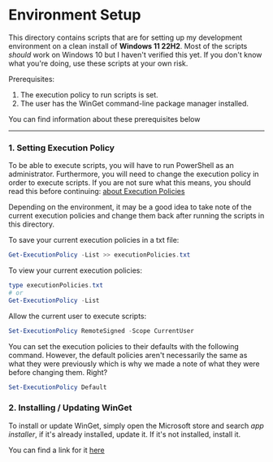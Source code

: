# Environment Setup

This directory contains scripts that are for setting up my development environment on a clean install of **Windows 11 22H2**.
Most of the scripts _should_ work on Windows 10 but I haven't verified this yet. If you don't know what you're doing, use these scripts at your own risk.

Prerequisites:
1. The execution policy to run scripts is set.
2. The user has the WinGet command-line package manager installed.

You can find information about these prerequisites below

---

### 1. Setting Execution Policy

To be able to execute scripts, you will have to run PowerShell as an administrator. Furthermore, you 
will need to change the execution policy in order to execute scripts. If you are not sure what this means, you should read
this before continuing: [about Execution Policies](https://learn.microsoft.com/en-us/powershell/module/microsoft.powershell.core/about/about_execution_policies?view=powershell-7.3)

Depending on the environment, it may be a good idea to take note of the current execution policies and change them back after
running the scripts in this directory.

To save your current execution policies in a txt file:
```powershell
Get-ExecutionPolicy -List >> executionPolicies.txt
```
To view your current execution policies:
```powershell
type executionPolicies.txt
# or
Get-ExecutionPolicy -List
```
Allow the current user to execute scripts:
```powershell
Set-ExecutionPolicy RemoteSigned -Scope CurrentUser
```

You can set the execution policies to their defaults with the following command. However, the default policies aren't necessarily the same as what they were previously which
is why we made a note of what they were before changing them. Right?
```powershell
Set-ExecutionPolicy Default
```

### 2. Installing / Updating WinGet

To install or update WinGet, simply open the Microsoft store and search *app installer*, if it's already installed, update it. If it's not installed, install it.

You can find a link for it [here](https://apps.microsoft.com/store/detail/app-installer/9NBLGGH4NNS1?hl=en-ca&gl=ca&rtc=1)
